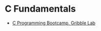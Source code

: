 C Fundamentals
==============

+ [C Programming Bootcamp, Gribble Lab](http://gribblelab.org/CBootcamp/)
